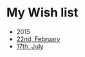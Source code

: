 # My Wish list

* 2015
 * [22nd, February](https://github.com/KimDarren/WishList/blob/develop/20150222.md)
 * [17th, July](https://github.com/KimDarren/WishList/blob/develop/20150717.md)